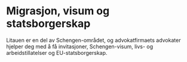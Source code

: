 # Migrasjon, visum og statsborgerskap 

Litauen er en del av Schengen-området, og advokatfirmaets advokater hjelper deg med å få invitasjoner, Schengen-visum, livs- og arbeidstillatelser og EU-statsborgerskap.
